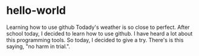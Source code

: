 # hello-world
Learning how to use github
Todady's weather is so close to perfect. After school today, I decided to learn how to use github. I have heard a lot about this 
programming tools. So today, I decided to give a try. There's is this saying, "no harm in trial.".
